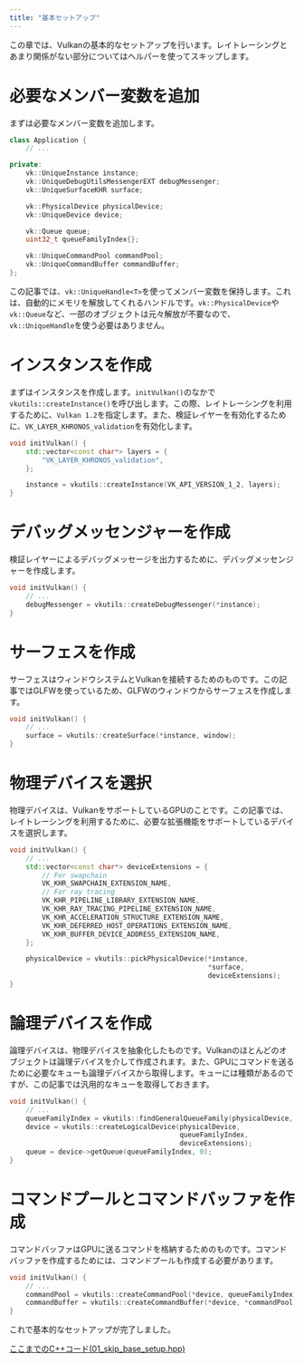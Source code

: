 ```yaml
---
title: "基本セットアップ"
---
```


この章では、Vulkanの基本的なセットアップを行います。レイトレーシングとあまり関係がない部分についてはヘルパーを使ってスキップします。

# 必要なメンバー変数を追加

まずは必要なメンバー変数を追加します。

```cpp
class Application {
    // ...

private:
    vk::UniqueInstance instance;
    vk::UniqueDebugUtilsMessengerEXT debugMessenger;
    vk::UniqueSurfaceKHR surface;

    vk::PhysicalDevice physicalDevice;
    vk::UniqueDevice device;

    vk::Queue queue;
    uint32_t queueFamilyIndex{};

    vk::UniqueCommandPool commandPool;
    vk::UniqueCommandBuffer commandBuffer;
};
```

この記事では、`vk::UniqueHandle<T>`を使ってメンバー変数を保持します。これは、自動的にメモリを解放してくれるハンドルです。`vk::PhysicalDevice`や`vk::Queue`など、一部のオブジェクトは元々解放が不要なので、`vk::UniqueHandle`を使う必要はありません。

# インスタンスを作成

まずはインスタンスを作成します。`initVulkan()`のなかで`vkutils::createInstance()`を呼び出します。この際、レイトレーシングを利用するために、`Vulkan 1.2`を指定します。また、検証レイヤーを有効化するために、`VK_LAYER_KHRONOS_validation`を有効化します。

```cpp
void initVulkan() {
    std::vector<const char*> layers = {
        "VK_LAYER_KHRONOS_validation",
    };

    instance = vkutils::createInstance(VK_API_VERSION_1_2, layers);
}
```

# デバッグメッセンジャーを作成

検証レイヤーによるデバッグメッセージを出力するために、デバッグメッセンジャーを作成します。

```cpp
void initVulkan() {
    // ...
    debugMessenger = vkutils::createDebugMessenger(*instance);
}
```

# サーフェスを作成

サーフェスはウィンドウシステムとVulkanを接続するためのものです。この記事ではGLFWを使っているため、GLFWのウィンドウからサーフェスを作成します。

```cpp
void initVulkan() {
    // ...
    surface = vkutils::createSurface(*instance, window);
}
```

# 物理デバイスを選択

物理デバイスは、VulkanをサポートしているGPUのことです。この記事では、レイトレーシングを利用するために、必要な拡張機能をサポートしているデバイスを選択します。

```cpp
void initVulkan() {
    // ...
    std::vector<const char*> deviceExtensions = {
        // For swapchain
        VK_KHR_SWAPCHAIN_EXTENSION_NAME,
        // For ray tracing
        VK_KHR_PIPELINE_LIBRARY_EXTENSION_NAME,
        VK_KHR_RAY_TRACING_PIPELINE_EXTENSION_NAME,
        VK_KHR_ACCELERATION_STRUCTURE_EXTENSION_NAME,
        VK_KHR_DEFERRED_HOST_OPERATIONS_EXTENSION_NAME,
        VK_KHR_BUFFER_DEVICE_ADDRESS_EXTENSION_NAME,
    };

    physicalDevice = vkutils::pickPhysicalDevice(*instance, 
                                                 *surface, 
                                                 deviceExtensions);
}
```

# 論理デバイスを作成

論理デバイスは、物理デバイスを抽象化したものです。Vulkanのほとんどのオブジェクトは論理デバイスを介して作成されます。また、GPUにコマンドを送るために必要なキューも論理デバイスから取得します。キューには種類があるのですが、この記事では汎用的なキューを取得しておきます。

```cpp
void initVulkan() {
    // ...
    queueFamilyIndex = vkutils::findGeneralQueueFamily(physicalDevice, *surface);
    device = vkutils::createLogicalDevice(physicalDevice,
                                          queueFamilyIndex,
                                          deviceExtensions);
    queue = device->getQueue(queueFamilyIndex, 0);
}
```

# コマンドプールとコマンドバッファを作成

コマンドバッファはGPUに送るコマンドを格納するためのものです。コマンドバッファを作成するためには、コマンドプールも作成する必要があります。

```cpp
void initVulkan() {
    // ...
    commandPool = vkutils::createCommandPool(*device, queueFamilyIndex);
    commandBuffer = vkutils::createCommandBuffer(*device, *commandPool);
}
```

これで基本的なセットアップが完了しました。

[ここまでのC++コード(01_skip_base_setup.hpp)](https://github.com/nishidate-yuki/vulkan_raytracing_from_scratch/blob/master/code/01_skip_base_setup.hpp)
